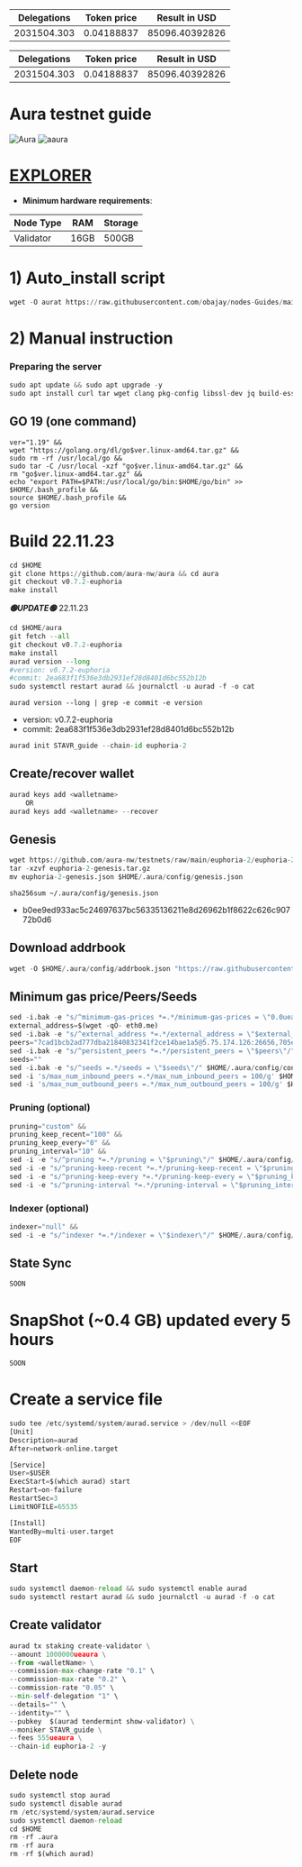 <!-- START_TABLE -->
| Delegations | Token price | Result in USD |
|-------------|---------|---------------|
| 2031504.303 | 0.04188837 | 85096.40392826 |

<!-- END_TABLE -->





<!-- START_TABLE -->
| Delegations | Token price | Result in USD |
|-------------|---------|---------------|
| 2031504.303 | 0.04188837 | 85096.40392826 |

<!-- END_TABLE -->

# Aura testnet guide

![Aura](https://user-images.githubusercontent.com/44331529/180595364-72b306db-c60b-463e-877c-57ee5acc126e.png)
![aaura](https://user-images.githubusercontent.com/44331529/180595514-1dfc72a9-b72e-477b-ab5b-54f8a5071c7d.png)



[EXPLORER](https://explorer.stavr.tech/Aura-Testnet/staking)
=

- **Minimum hardware requirements**:

| Node Type  | RAM  | Storage  | 
|------------|------|----------|
| Validator  | 16GB | 500GB    |

# 1) Auto_install script
```python
wget -O aurat https://raw.githubusercontent.com/obajay/nodes-Guides/main/Projects/Aura/Testnet/aurat && chmod +x aurat && ./aurat
```

# 2) Manual instruction
### Preparing the server
```python
sudo apt update && sudo apt upgrade -y
sudo apt install curl tar wget clang pkg-config libssl-dev jq build-essential bsdmainutils git make ncdu gcc git jq chrony liblz4-tool -y
```
## GO 19 (one command)
```pyton
ver="1.19" &&
wget "https://golang.org/dl/go$ver.linux-amd64.tar.gz" &&
sudo rm -rf /usr/local/go &&
sudo tar -C /usr/local -xzf "go$ver.linux-amd64.tar.gz" &&
rm "go$ver.linux-amd64.tar.gz" &&
echo "export PATH=$PATH:/usr/local/go/bin:$HOME/go/bin" >> $HOME/.bash_profile &&
source $HOME/.bash_profile &&
go version
```
# Build 22.11.23
```python
cd $HOME
git clone https://github.com/aura-nw/aura && cd aura
git checkout v0.7.2-euphoria
make install
```

*******🟢UPDATE🟢******* 22.11.23
```python
cd $HOME/aura
git fetch --all
git checkout v0.7.2-euphoria
make install
aurad version --long
#version: v0.7.2-euphoria
#commit: 2ea683f1f536e3db2931ef28d8401d6bc552b12b
sudo systemctl restart aurad && journalctl -u aurad -f -o cat
```

`aurad version --long | grep -e commit -e version`
+ version: v0.7.2-euphoria
+ commit: 2ea683f1f536e3db2931ef28d8401d6bc552b12b

```python
aurad init STAVR_guide --chain-id euphoria-2
```

## Create/recover wallet
```python
aurad keys add <walletname>
    OR
aurad keys add <walletname> --recover
```
## Genesis
```python
wget https://github.com/aura-nw/testnets/raw/main/euphoria-2/euphoria-2-genesis.tar.gz
tar -xzvf euphoria-2-genesis.tar.gz
mv euphoria-2-genesis.json $HOME/.aura/config/genesis.json
```
`sha256sum ~/.aura/config/genesis.json`
+ b0ee9ed933ac5c24697637bc56335136211e8d26962b1f8622c626c90772b0d6

## Download addrbook
```python
wget -O $HOME/.aura/config/addrbook.json "https://raw.githubusercontent.com/obajay/nodes-Guides/main/Projects/Aura/Testnet/addrbook.json"
```

## Minimum gas price/Peers/Seeds
```python
sed -i.bak -e "s/^minimum-gas-prices *=.*/minimum-gas-prices = \"0.0ueaura\"/;" ~/.aura/config/app.toml
external_address=$(wget -qO- eth0.me)
sed -i.bak -e "s/^external_address *=.*/external_address = \"$external_address:26656\"/" $HOME/.aura/config/config.toml
peers="7cad1bcb2ad777dba21840832341f2ce14bae1a5@5.75.174.126:26656,705e3c2b2b554586976ed88bb27f68e4c4176a33@13.250.223.114:26656,b9243524f659f2ff56691a4b2919c3060b2bb824@13.214.5.1:26656,d334e2b9dd84346ea532ff3d43f3f7c4946845c9@144.91.122.166:26656,b91ee5c72905bc49beed2720bb882c923c68fbc9@65.108.142.47:21656"
sed -i.bak -e "s/^persistent_peers *=.*/persistent_peers = \"$peers\"/" $HOME/.aura/config/config.toml
seeds=""
sed -i.bak -e "s/^seeds =.*/seeds = \"$seeds\"/" $HOME/.aura/config/config.toml
sed -i 's/max_num_inbound_peers =.*/max_num_inbound_peers = 100/g' $HOME/.aura/config/config.toml
sed -i 's/max_num_outbound_peers =.*/max_num_outbound_peers = 100/g' $HOME/.aura/config/config.toml
```

### Pruning (optional)
```python
pruning="custom" &&
pruning_keep_recent="100" &&
pruning_keep_every="0" &&
pruning_interval="10" &&
sed -i -e "s/^pruning *=.*/pruning = \"$pruning\"/" $HOME/.aura/config/app.toml &&
sed -i -e "s/^pruning-keep-recent *=.*/pruning-keep-recent = \"$pruning_keep_recent\"/" $HOME/.aura/config/app.toml &&
sed -i -e "s/^pruning-keep-every *=.*/pruning-keep-every = \"$pruning_keep_every\"/" $HOME/.aura/config/app.toml &&
sed -i -e "s/^pruning-interval *=.*/pruning-interval = \"$pruning_interval\"/" $HOME/.aura/config/app.toml
```
### Indexer (optional)
```python
indexer="null" &&
sed -i -e "s/^indexer *=.*/indexer = \"$indexer\"/" $HOME/.aura/config/config.toml
```
## State Sync
```python
SOON
```
# SnapShot (~0.4 GB) updated every 5 hours
```python
SOON
```

# Create a service file
```python
sudo tee /etc/systemd/system/aurad.service > /dev/null <<EOF
[Unit]
Description=aurad
After=network-online.target

[Service]
User=$USER
ExecStart=$(which aurad) start
Restart=on-failure
RestartSec=3
LimitNOFILE=65535

[Install]
WantedBy=multi-user.target
EOF
```
## Start
```python
sudo systemctl daemon-reload && sudo systemctl enable aurad
sudo systemctl restart aurad && sudo journalctl -u aurad -f -o cat
```

## Create validator
```python
aurad tx staking create-validator \
--amount 1000000ueaura \
--from <walletName> \
--commission-max-change-rate "0.1" \
--commission-max-rate "0.2" \
--commission-rate "0.05" \
--min-self-delegation "1" \
--details="" \
--identity="" \
--pubkey  $(aurad tendermint show-validator) \
--moniker STAVR_guide \
--fees 555ueaura \
--chain-id euphoria-2 -y
```

## Delete node
```python
sudo systemctl stop aurad
sudo systemctl disable aurad
rm /etc/systemd/system/aurad.service
sudo systemctl daemon-reload
cd $HOME
rm -rf .aura
rm -rf aura
rm -rf $(which aurad)
```
